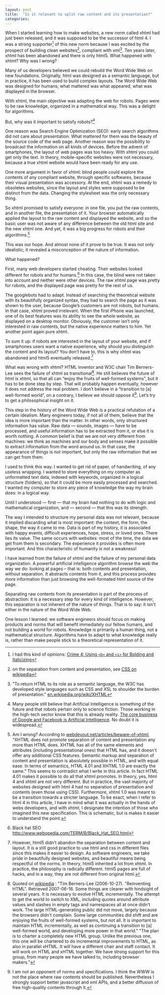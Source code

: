 ```yaml
---
layout: post
title:  "Is it relevant to split raw content and its presentation?"
categories:
---
```


When I started learning how to make websites, a new norm called xhtml had just been released, and it was supposed to be the successor of html 4. I was a strong supporter[^1] of this new norm because I was excited by the prospect of building clean websites[^2], compliant with xml[^3]. Ten years later, xhtml has been abandoned and there is only html5. What happened with xhtml? Why was I wrong?

[^1]: I had this kind of opinions: [Crime 4: Using `<b>` and `<i>` for Bolding and Italicizing](http://line25.com/articles/10-html-tag-crimes-you-really-shouldnt-commit)

[^2]: on the separation from content and presentation, see [CSS on wikipedia](https://en.wikipedia.org/wiki/Cascading_Style_Sheets#Advantages)

[^3]: "To return HTML to its role as a semantic language, the W3C has developed style languages such as CSS and XSL to shoulder the burden of presentation." [en.wikipedia.org/wiki/XHTML](http://en.wikipedia.org/wiki/XHTML)

Many of us developers believed we could rebuild the Word Wide Web on new foundations. Originally, html was designed as a semantic language, but in practice, it has been used to build complex layouts. The Word Wide Web was designed for humans; what mattered was what appeared, what was displayed in the browser.

With xhtml, the main objective was adapting the web for robots. Pages were to be raw knowledge, organized in a mathematical way. This was a delight for algorithms.

But, why was it important to satisfy robots?[^4]

[^4]: Many people still believe that Artificial Intelligence is something of the future and that robots pertain only to science fiction. Those working in the high-tech sector know that this is already reality. [The core business of Google and Facebook is Artificial Intelligence](http://www.mercurynews.com/business/ci_25627092/google-facebook-and-other-tech-companies-race-develop). No doubt it is widespread.

One reason was Search Engine Optimization (SEO): early search algorithms did not care about presentation. What mattered for them was the beauty of the source code of the web page. 
Another reason was the possibility to broadcast the information on all kinds of devices. Before the advent of smartphones, the layout of web pages was too heavy. With xhtml you could get only the text. In theory, mobile-specific websites were not necessary, because a true xhtml website would have been ready for any use.

One more argument in favor of xhtml: blind people could explore the contents of any compliant website, through specific softwares, because their visual presentation was accessory.
At the end, xhtml was a remedy to obsoletes websites, since the layout and styles were supposed to be distinct from the data. Changing the stylesheet was the only necessary thing.

So xhtml promised to satisfy everyone: in one file, you put the raw contents, and in another file, the presentation of it. Your browser automatically applied the layout to the raw content and displayed the website, and so the basic user was not aware of any difference between the old html site and the new xhtml one. And yet, it was a big progress for robots and their algorithms.[^5]

[^5]: Am I wrong? According to [webdevout.net/articles/beware-of-xhtml](http://www.webdevout.net/articles/beware-of-xhtml), “XHTML does not promote separation of content and presentation any more than HTML does. XHTML has all of the same elements and attributes (including presentational ones) that HTML has, and it doesn't offer any additional CSS features. Semantic markup and separation of content and presentation is absolutely possible in HTML, and with equal ease. In terms of semantics, HTML 4.01 and XHTML 1.0 are exactly the same.” This seems to contradict what I write in this article. In fact HTML 4.01 makes it possible to do all that xhtml promotes. In theory, yes, html 4 and xhtml are not very different. But in practice, the vast majority of websites designed with html 4 had no separation of presentation and contents (even those using CSS). Furthermore, xhtml 1.0 was meant to be a transition towards a stricter language. To be exact, when I refer to html 4 in this article, I have in mind what it was actually in the hands of webs developers, and with xhtml, I designate the intention of those who imagined this new specification. This is schematic, but is makes it easier to understand the point.

This was our hope. And almost none of it prove to be true. It was not only idealistic; it revealed a misconception of the nature of information.

What happened?

First, many web developers started cheating. Their websites looked different for robots and for humans.[^5-1]  In this case, the blind were not taken into account and neither were other devices. The raw xhtml page was pretty for robots, and the displayed page was pretty for the rest of us.

[^5-1]: Black hat SEO http://www.webopedia.com/TERM/B/Black_Hat_SEO.html 

The googlebots had to adapt. Instead of searching the theoretical website with its beautifully organized syntax, they had to search the page as it was shown to the user, because Google’s customers are not robots, but humans.
In that case, xhtml proved irrelevant.
When the first iPhone was launched, one of its best features was its ability to see the whole website, as displayed on a desktop monitor. Obviously, the customer isn’t only interested in raw contents, but the native experience matters to him. Yet another point again pure xhtml.

To sum it up: if robots are interested in the layout of your website, and if smartphones users want a native experience, why should you distinguish the content and its layout? You don’t have to, this is why xhtml was abandoned and html5 eventually released.[^6]

[^6]: However, html5 didn’t abandon the separation between content and layout. It is a still good practice to use html and css in different files since this makes it easier to design. As software engineers, we take pride in beautifully designed websites, and beautiful means being respectful of the norms.
In theory, html5 inherited a lot from xhtml. In practice, the philosophy is radically different. html5 pages are full of hacks, and in a way, they are not different from original html.

What was wrong with xhtml?
HTML inventor and W3C chair Tim Berners-Lee sees the failure of xhtml as transitional[^7]. He still believes the future of html is xhtml, so that all can “enjoy the fruits of well-formed systems”, but it has to be done step by step. That will probably happen eventually, however it does not address the real problem. I don’t believe in a “transition to [a] well-formed world”, on a contrary, I believe we should oppose it[^8]. Let’s try to get a philosophical insight on it.


[^7]: Quoted on [wikipedia](http://en.wikipedia.org/wiki/XHTML#Criticism) : "Tim Berners-Lee (2006-10-27). "Reinventing HTML". Retrieved 2007-06-16. Some things are clearer with hindsight of several years. It is necessary to evolve HTML incrementally. The attempt to get the world to switch to XML, including quotes around attribute values and slashes in empty tags and namespaces all at once didn't work. The large HTML-generating public did not move, largely because the browsers didn't complain. Some large communities did shift and are enjoying the fruits of well-formed systems, but not all. It is important to maintain HTML incrementally, as well as continuing a transition to [a] well-formed world, and developing more power in that world." "The plan is to charter a completely new HTML group. Unlike the previous one, this one will be chartered to do incremental improvements to HTML, as also in parallel xHTML. It will have a different chair and staff contact. It will work on HTML and xHTML together. We have strong support for this group, from many people we have talked to, including browser makers."

[^8]: I am not an opponent of norms and specifications. I think the _WWW_ is not the place where raw contents should be published. Nevertheless I strongly support better javascript and xml APIs, and a better diffusion of free high-quality contents through it.

This step in the history of the Word Wide Web is a practical refutation of a certain idealism. Many engineers today, if not all of them, believe that the idea is more important than the matter. In other words, only structured information has value. Raw data — sounds, images — have to be processed, and useful information has to be extracted from it, or else it is worth nothing.
A common belief is that we are not very different from machines: we think as machines and our body and senses make it possible to extract information from the word around us. In that case, the appearance of things is not important, but only the raw information that we can get from them.

I used to think this way. I wanted to get rid of paper, of handwriting, of any useless wrapping. I wanted to store everything on my computer as unformatted text data, indexed with keywords, organized in a logical structure (folders), so that it could be more easily processed and searched. I wanted my computer to store any piece of knowledge the way my brain does: in a logical way.

Until I understood — first — that my brain had nothing to do with logic and mathematical organization, and — second — that this was its strength.

The way I intended to structure my personal data was not relevant, because it implied discarding what is most important: the context, the form, the shape, the way it came to me. Data is part of my history, it is associated with happy events, difficult experiences, hope, stress, or loved ones. There lies its value.
The same occurs with websites: most of the time, the data we get from them is secondary. The experience it provides is often more important. And this characteristic of humanity is not a weakness!

I have learned from the failure of xhtml and the failure of my personal data organization. A powerful artificial intelligence algorithm browse the web the way we do: looking at pages – that is: both contents and presentation, without separation. It abstracts contents from it, and this process provides more information than just browsing the well-formated html source of the page.

Separating raw contents from its presentation is part of the process of abstraction: it is a necessary step for every kind of intelligence. However, this separation is not inherent of the nature of things. That is to say: it isn't either in the nature of the Word Wide Web.

One lesson I learned: we software engineers should focus on making products and norms that will benefit immediately our fellow humans, and not building a world for robots. Knowledge is primarily a human thing, not a mathematical structure. Algorithms have to adapt to what knowledge really is, rather than make people stick to a theoretical representation of it.
